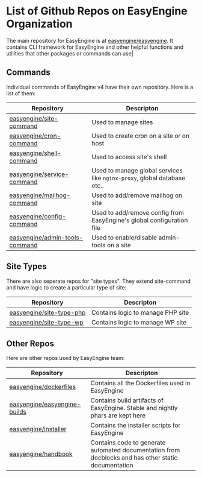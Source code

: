 # List of Github Repos on EasyEngine Organization

The main repository for EasyEngine is at [easyengine/easyengine](https://github.com/EasyEngine/easyengine). It contains CLI framework for EasyEngine and other helpful functions and utilities that other packages or commands can use|

## Commands

Individual commands of EasyEngine v4 have their own repository. Here is a list of them:

| Repository | Descripton |
| ---------- | ---------- |
| [easyengine/site-command](https://github.com/EasyEngine/site-command) | Used to manage sites|
| [easyengine/cron-command](https://github.com/EasyEngine/cron-command) | Used to create cron on a site or on host|
| [easyengine/shell-command](https://github.com/EasyEngine/shell-command) | Used to access site's shell|
| [easyengine/service-command](https://github.com/EasyEngine/service-command) | Used to manage global services like `nginx-proxy`, global database etc..|
| [easyengine/mailhog-command](https://github.com/EasyEngine/mailhog-command) | Used to add/remove mailhog on site|
| [easyengine/config-command](https://github.com/EasyEngine/config-command)   | Used to add/remove config from EasyEngine's global configuration file|
| [easyengine/admin-tools-command](https://github.com/EasyEngine/admin-tools-command) | Used to enable/disable admin-tools on a site|

## Site Types

There are also seperate repos for "site types". They extend site-command and have logic to create a particular type of site:

| Repository | Descripton |
| ---------- | ---------- |
| [easyengine/site-type-php](https://github.com/EasyEngine/site-type-php) | Contains logic to manage PHP site |
| [easyengine/site-type-wp](https://github.com/EasyEngine/site-type-wp) | Contains logic to manage WP site |

## Other Repos

Here are other repos used by EasyEngine team:

| Repository | Descripton |
| ---------- | ---------- |
| [easyengine/dockerfiles](https://github.com/EasyEngine/dockerfiles) | Contains all the Dockerfiles used in EasyEngine|
| [easyengine/easyengine-builds](https://github.com/EasyEngine/easyengine-builds) | Contains build artifacts of EasyEngine. Stable and nightly phars are kept here |
| [easyengine/installer](https://github.com/EasyEngine/installer) | Contains the installer scripts for EasyEngine |
| [easyengine/handbook](https://github.com/EasyEngine/handbook) | Contains code to generate automated documentation from docblocks and has other static documentation |